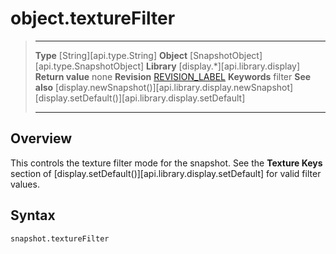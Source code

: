 # object.textureFilter

> --------------------- ------------------------------------------------------------------------------------------
> __Type__              [String][api.type.String]
> __Object__            [SnapshotObject][api.type.SnapshotObject]
> __Library__           [display.*][api.library.display]
> __Return value__      none
> __Revision__          [REVISION_LABEL](REVISION_URL)
> __Keywords__          filter
> __See also__          [display.newSnapshot()][api.library.display.newSnapshot]
>                       [display.setDefault()][api.library.display.setDefault]
> --------------------- ------------------------------------------------------------------------------------------


## Overview

This controls the texture filter mode for the snapshot. See the __Texture&nbsp;Keys__ section of [display.setDefault()][api.library.display.setDefault] for valid filter values.

## Syntax

	snapshot.textureFilter
